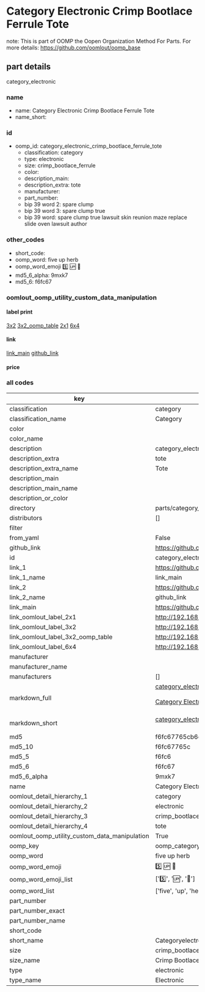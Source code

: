 # Category Electronic Crimp Bootlace Ferrule Tote  

note: This is part of OOMP the Oopen Organization Method For Parts. For more details: https://github.com/oomlout/oomp_base

##  part details



category_electronic

### name
* name: Category Electronic Crimp Bootlace Ferrule Tote
* name_short: 
### id
* oomp_id: category_electronic_crimp_bootlace_ferrule_tote
  * classification: category
  * type: electronic
  * size: crimp_bootlace_ferrule
  * color: 
  * description_main: 
  * description_extra: tote
  * manufacturer: 
  * part_number: 
  * bip 39 word 2: spare clump
  * bip 39 word 3: spare clump true
  * bip 39 word: spare clump true lawsuit skin reunion maze replace slide oven lawsuit author

### other_codes
* short_code: 
* oomp_word: five up herb
* oomp_word_emoji :five: :up: :herb:
* md5_6_alpha: 9mxk7
* md5_6: f6fc67






### oomlout_oomp_utility_custom_data_manipulation
#### label print
[3x2](http://192.168.1.245:1112/?label=oomp%209mxk7)
[3x2_oomp_table](http://192.168.1.107:1112/?label=oomp%209mxk7)
[2x1](http://192.168.1.242:1112/?label=oomp%209mxk7)
[6x4](http://192.168.1.55:1112/?label=oomp%209mxk7)    

#### link

[link_main](https://github.com/oomlout/oomlout_oomp_current_version_messy/tree/main/parts/category_electronic_crimp_bootlace_ferrule_tote) [github_link](https://github.com/oomlout/oomlout_oomp_part_src/tree/main/parts/category_electronic_crimp_bootlace_ferrule_tote)                             

#### price







### all codes 
| key | value |  
| --- | --- |  
| classification | category |  
| classification_name | Category |  
| color |  |  
| color_name |  |  
| description | category_electronic |  
| description_extra | tote |  
| description_extra_name | Tote |  
| description_main |  |  
| description_main_name |  |  
| description_or_color |   |  
| directory | parts/category_electronic_crimp_bootlace_ferrule_tote |  
| distributors | [] |  
| filter |  |  
| from_yaml | False |  
| github_link | https://github.com/oomlout/oomlout_oomp_part_src/tree/main/parts/category_electronic_crimp_bootlace_ferrule_tote |  
| id | category_electronic_crimp_bootlace_ferrule_tote |  
| link_1 | https://github.com/oomlout/oomlout_oomp_current_version_messy/tree/main/parts/category_electronic_crimp_bootlace_ferrule_tote |  
| link_1_name | link_main |  
| link_2 | https://github.com/oomlout/oomlout_oomp_part_src/tree/main/parts/category_electronic_crimp_bootlace_ferrule_tote |  
| link_2_name | github_link |  
| link_main | https://github.com/oomlout/oomlout_oomp_current_version_messy/tree/main/parts/category_electronic_crimp_bootlace_ferrule_tote |  
| link_oomlout_label_2x1 | http://192.168.1.242:1112/?label=oomp%209mxk7 |  
| link_oomlout_label_3x2 | http://192.168.1.245:1112/?label=oomp%209mxk7 |  
| link_oomlout_label_3x2_oomp_table | http://192.168.1.107:1112/?label=oomp%209mxk7 |  
| link_oomlout_label_6x4 | http://192.168.1.55:1112/?label=oomp%209mxk7 |  
| manufacturer |  |  
| manufacturer_name |  |  
| manufacturers | [] |  
| markdown_full | [category_electronic_crimp_bootlace_ferrule_tote](https://github.com/oomlout/oomlout_oomp_current_version_messy/tree/main/parts/category_electronic_crimp_bootlace_ferrule_tote)<br>[](https://github.com/oomlout/oomlout_oomp_current_version_messy/tree/main/parts/category_electronic_crimp_bootlace_ferrule_tote)<br>[Category Electronic Crimp Bootlace Ferrule Tote](https://github.com/oomlout/oomlout_oomp_current_version_messy/tree/main/parts/category_electronic_crimp_bootlace_ferrule_tote)<br><br> |  
| markdown_short | [category_electronic_crimp_bootlace_ferrule_tote](https://github.com/oomlout/oomlout_oomp_current_version_messy/tree/main/parts/category_electronic_crimp_bootlace_ferrule_tote)<br><br> |  
| md5 | f6fc67765cb6d132e16547e3d28b1683 |  
| md5_10 | f6fc67765c |  
| md5_5 | f6fc6 |  
| md5_6 | f6fc67 |  
| md5_6_alpha | 9mxk7 |  
| name | Category Electronic Crimp Bootlace Ferrule Tote |  
| oomlout_detail_hierarchy_1 | category |  
| oomlout_detail_hierarchy_2 | electronic |  
| oomlout_detail_hierarchy_3 | crimp_bootlace_ferrule |  
| oomlout_detail_hierarchy_4 | tote |  
| oomlout_oomp_utility_custom_data_manipulation | True |  
| oomp_key | oomp_category_electronic_crimp_bootlace_ferrule_tote |  
| oomp_word | five up herb |  
| oomp_word_emoji | :five: :up: :herb: |  
| oomp_word_emoji_list | [':five:', ':up:', ':herb:'] |  
| oomp_word_list | ['five', 'up', 'herb'] |  
| part_number |  |  
| part_number_exact |  |  
| part_number_name |  |  
| short_code |  |  
| short_name | Categoryelectronic |  
| size | crimp_bootlace_ferrule |  
| size_name | Crimp Bootlace Ferrule |  
| type | electronic |  
| type_name | Electronic |  
